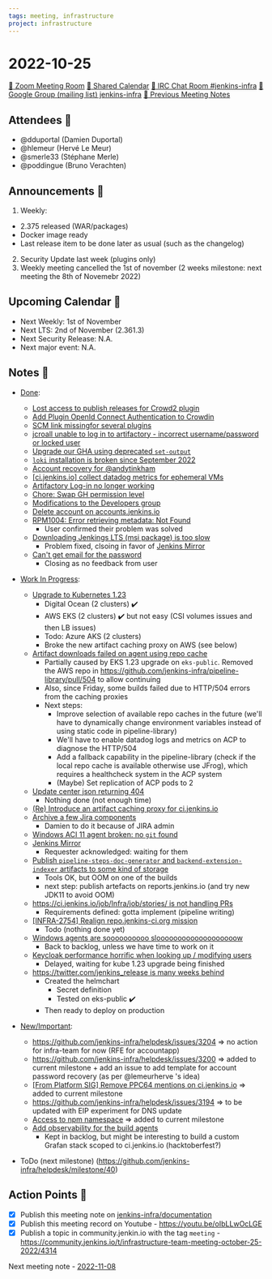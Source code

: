 ```yaml
---
tags: meeting, infrastructure
project: infrastructure
---
```

<!-- markdownlint-disable MD026-->

# 2022-10-25

[:movie_camera: Zoom Meeting Room](https://zoom.us/j/92454301214?pwd=aEVoUi9EanpaakN3L1ZxRlpDQk5Ddz09)
[:calendar: Shared Calendar](https://jenkins.io/event-calendar/)
[:speech_balloon: IRC Chat Room #jenkins-infra](https://jenkins.io/chat/#jenkins-infra)
[:email: Google Group (mailing list) jenkins-infra](https://groups.google.com/g/jenkins-infra)
[🧠 Previous Meeting Notes](https://github.com/jenkins-infra/documentation/blob/main/meetings/2022-10-18.md)

## Attendees 👥

* @dduportal (Damien Duportal)
* @hlemeur (Hervé Le Meur)
* @smerle33 (Stéphane Merle)
* @poddingue (Bruno Verachten)

## Announcements :loudspeaker:

1. Weekly: 
  - 2.375 released (WAR/packages)
  - Docker image ready
  - Last release item to be done later as usual (such as the changelog)
2. Security Update last week (plugins only)
3. Weekly meeting cancelled the 1st of november  (2 weeks milestone: next meeting the 8th of Novemebr 2022)

## Upcoming Calendar 📆

* Next Weekly: 1st of November
* Next LTS: 2nd of November (2.361.3)
* Next Security Release: N.A.
* Next major event: N.A.

## Notes :book:

* [Done](https://github.com/jenkins-infra/helpdesk/milestone/39?closed=1):
  * [Lost access to publish releases for Crowd2 plugin](https://github.com/jenkins-infra/helpdesk/issues/3158)
  * [Add Plugin OpenId Connect Authentication to Crowdin](https://github.com/jenkins-infra/helpdesk/issues/3201)
  * [SCM link missingfor several plugins](https://github.com/jenkins-infra/helpdesk/issues/3190)
  * [jcroall unable to log in to artifactory - incorrect username/password or locked user](https://github.com/jenkins-infra/helpdesk/issues/3199)
  * [Upgrade our GHA using deprecated `set-output`](https://github.com/jenkins-infra/helpdesk/issues/3176)
  * [`loki` installation is broken since September 2022](https://github.com/jenkins-infra/helpdesk/issues/3197)
  * [Account recovery for @andytinkham](https://github.com/jenkins-infra/helpdesk/issues/3195)
  * [[ci.jenkins.io] collect datadog metrics for ephemeral VMs](https://github.com/jenkins-infra/helpdesk/issues/2980)
  * [Artifactory Log-in no longer working](https://github.com/jenkins-infra/helpdesk/issues/3191)
  * [Chore: Swap GH permission level](https://github.com/jenkins-infra/helpdesk/pull/3188)
  * [Modifications to the Developers group](https://github.com/jenkins-infra/helpdesk/issues/3185)
  * [Delete account on accounts.jenkins.io](https://github.com/jenkins-infra/helpdesk/issues/3175)
  * [RPM1004: Error retrieving metadata: Not Found](https://github.com/jenkins-infra/helpdesk/issues/3183)
    * User confirmed their problem was solved
  * [Downloading Jenkings LTS (msi package) is too slow](https://github.com/jenkins-infra/helpdesk/issues/3196)
    * Problem fixed, clsoing in favor of [Jenkins Mirror](https://github.com/jenkins-infra/helpdesk/issues/3182)
  * [Can't get email for the password](https://github.com/jenkins-infra/helpdesk/issues/3174)
      * Closing as no feedback from user

* [Work In Progress](https://github.com/jenkins-infra/helpdesk/milestone/39):
  * [Upgrade to Kubernetes 1.23](https://github.com/jenkins-infra/helpdesk/issues/3053)
      * Digital Ocean (2 clusters) :heavy_check_mark:
      * AWS EKS (2 clusters) :heavy_check_mark: but not easy (CSI volumes issues and then LB issues)
      * Todo: Azure AKS (2 clusters)
      * Broke the new artifact caching proxy on AWS (see below)
  * [Artifact downloads failed on agent using repo cache](https://github.com/jenkins-infra/helpdesk/issues/3203)
      * Partially caused by EKS 1.23 upgrade on `eks-public`. Removed the AWS repo in https://github.com/jenkins-infra/pipeline-library/pull/504 to allow continuing
      * Also, since Friday, some builds failed due to HTTP/504 errors from the caching proxies
      * Next steps:
          * Improve selection of available repo caches in the future (we'll have to dynamically change environment variables instead of using static code in pipeline-library)
          * We'll have to enable datadog logs and metrics on ACP to diagnose the HTTP/504
          * Add a fallback capability in the pipeline-library (check if the local repo cache is available otherwise use JFrog), which requires a healthcheck system in the ACP system
          * (Maybe) Set replication of ACP pods to 2
  * [Update center json returning 404](https://github.com/jenkins-infra/helpdesk/issues/3161)
      * Nothing done (not enough time)
  * [(Re) Introduce an artifact caching proxy for ci.jenkins.io](https://github.com/jenkins-infra/helpdesk/issues/2752)
  * [Archive a few Jira components](https://github.com/jenkins-infra/helpdesk/issues/3192)
      * Damien to do it because of JIRA admin
  * [Windows ACI 11 agent broken: no `git` found](https://github.com/jenkins-infra/helpdesk/issues/3189)
  * [Jenkins Mirror](https://github.com/jenkins-infra/helpdesk/issues/3182)
      * Requester acknowledged: waiting for them
  * [Publish `pipeline-steps-doc-generator` and `backend-extension-indexer` artifacts to some kind of storage](https://github.com/jenkins-infra/helpdesk/issues/3087)
      * Tools OK, but OOM on one of the builds
      * next step: publish artefacts on reports.jenkins.io (and try new JDK11 to avoid OOM)
  * [https://ci.jenkins.io/job/Infra/job/stories/ is not handling PRs](https://github.com/jenkins-infra/helpdesk/issues/3157)
      * Requirements defined: gotta implement (pipeline writing)
  * [[INFRA-2754] Realign repo.jenkins-ci.org mission](https://github.com/jenkins-infra/helpdesk/issues/2322)
      * Todo (nothing done yet)
  * [Windows agents are soooooooooo slooooooooooooooooooow](https://github.com/jenkins-infra/helpdesk/issues/3117)
      * Back to backlog, unless we have time to work on it
  * [Keycloak performance horrific when looking up / modifying users](https://github.com/jenkins-infra/helpdesk/issues/2915)
      * Delayed, waiting for kube 1.23 upgrade being finished
  * [https://twitter.com/jenkins_release is many weeks behind](https://github.com/jenkins-infra/helpdesk/issues/3085)
      * Created the helmchart
          * Secret definition
          * Tested on eks-public :heavy_check_mark: 
      * Then ready to deploy on production

* [New/Important](https://github.com/jenkins-infra/helpdesk/milestone/10):
    * https://github.com/jenkins-infra/helpdesk/issues/3204 => no action for infra-team for now (RFE for accountapp)
    * https://github.com/jenkins-infra/helpdesk/issues/3200 => added to current milestone + add an issue to add template for account password recovery (as per @lemeurherve 's idea)
    * [[From Platform SIG] Remove PPC64 mentions on ci.jenkins.io](https://github.com/jenkins-infra/helpdesk/issues/3198) => added to current milestone
    * https://github.com/jenkins-infra/helpdesk/issues/3194 => to be updated with EIP experiment for DNS update
    * [Access to npm namespace](https://github.com/jenkins-infra/helpdesk/issues/3067) => added to current milestone
    * [Add observability for the build agents](https://github.com/jenkins-infra/helpdesk/issues/2769)
        * Kept in backlog, but might be interesting to build a custom Grafan stack scoped to ci.jenkins.io (hacktoberfest?)

* ToDo (next milestone) (https://github.com/jenkins-infra/helpdesk/milestone/40)

## Action Points :muscle:

<!-- How To: https://github.com/jenkins-infra/runbooks/tree/main/meetings -->
* [x] Publish this meeting note on [jenkins-infra/documentation](https://github.com/jenkins-infra/documentation) 
* [x] Publish this meeting record on Youtube - https://youtu.be/oIbLLwOcLGE
* [x] Publish a topic in community.jenkin.io with the tag `meeting`  - https://community.jenkins.io/t/infrastructure-team-meeting-october-25-2022/4314

Next meeting note - [2022-11-08](https://github.com/jenkins-infra/documentation/blob/main/meetings/2022-11-08.md) 